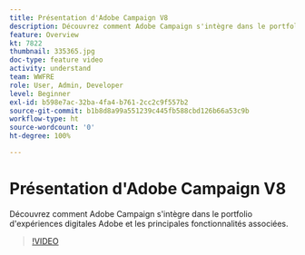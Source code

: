 ```yaml
---
title: Présentation d'Adobe Campaign V8
description: Découvrez comment Adobe Campaign s'intègre dans le portfolio d'expériences digitales Adobe et les principales fonctionnalités associées.
feature: Overview
kt: 7822
thumbnail: 335365.jpg
doc-type: feature video
activity: understand
team: WWFRE
role: User, Admin, Developer
level: Beginner
exl-id: b598e7ac-32ba-4fa4-b761-2cc2c9f557b2
source-git-commit: b1b8d8a99a551239c445fb588cbd126b66a53c9b
workflow-type: ht
source-wordcount: '0'
ht-degree: 100%

---
```


# Présentation d&#39;Adobe Campaign V8

Découvrez comment Adobe Campaign s&#39;intègre dans le portfolio d&#39;expériences digitales Adobe et les principales fonctionnalités associées.

>[!VIDEO](https://video.tv.adobe.com/v/335365?quality=12&learn=on)
